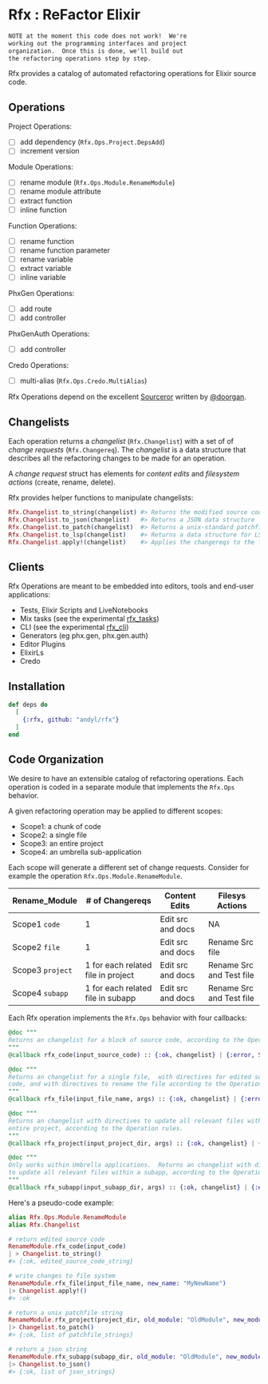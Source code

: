 # Rfx : ReFactor Elixir

```markdown
NOTE at the moment this code does not work!  We're
working out the programming interfaces and project
organization.  Once this is done, we'll build out
the refactoring operations step by step.
```

Rfx provides a catalog of automated refactoring operations for Elixir source
code.  

## Operations

Project Operations:

- [ ] add dependency (`Rfx.Ops.Project.DepsAdd`)
- [ ] increment version

Module Operations:

- [ ] rename module (`Rfx.Ops.Module.RenameModule`)
- [ ] rename module attribute
- [ ] extract function
- [ ] inline function

Function Operations:

- [ ] rename function
- [ ] rename function parameter
- [ ] rename variable
- [ ] extract variable
- [ ] inline variable

PhxGen Operations:

- [ ] add route
- [ ] add controller

PhxGenAuth Operations:

- [ ] add controller

Credo Operations:

- [ ] multi-alias (`Rfx.Ops.Credo.MultiAlias`)

Rfx Operations depend on the excellent
[Sourceror](http://github.com/doorgan/sourceror) written by
[@doorgan](http://github.com/doorgan).

## Changelists

Each operation returns a *changelist* (`Rfx.Changelist`) with a set of of
*change requests* (`Rfx.Changereq`).  The *changelist* is a data structure that
describes all the refactoring changes to be made for an operation.

A *change request* struct has elements for *content edits* and *filesystem
actions* (create, rename, delete).

Rfx provides helper functions to manipulate changelists:

```elixir
Rfx.Changelist.to_string(changelist) #> Returns the modified source code
Rfx.Changelist.to_json(changelist)   #> Returns a JSON data structure
Rfx.Changelist.to_patch(changelist)  #> Returns a unix-standard patchfile
Rfx.Changelist.to_lsp(changelist)    #> Returns a data structure for LSP
Rfx.Changelist.apply!(changelist)    #> Applies the changereqs to the filesystem
```

## Clients 

Rfx Operations are meant to be embedded into editors, tools and end-user
applications:

- Tests, Elixir Scripts and LiveNotebooks
- Mix tasks (see the experimental [rfx_tasks](https://github.andyl/rfx_tasks))
- CLI (see the experimental [rfx_cli](https://github.com/andyl/rfx_cli))
- Generators (eg phx.gen, phx.gen.auth)
- Editor Plugins
- ElixirLs
- Credo

## Installation

```elixir
def deps do
  [
    {:rfx, github: "andyl/rfx"}
  ]
end
```

## Code Organization

We desire to have an extensible catalog of refactoring operations.  Each
operation is coded in a separate module that implements the `Rfx.Ops`
behavior.

A given refactoring operation may be applied to different scopes:

- Scope1: a chunk of code
- Scope2: a single file
- Scope3: an entire project
- Scope4: an umbrella sub-application

Each scope will generate a different set of change requests.  Consider for
example the operation `Rfx.Ops.Module.RenameModule`.

| Rename_Module    | # of Changereqs                    | Content Edits     | Filesys Actions          |
|------------------|------------------------------------|-------------------|--------------------------|
| Scope1 `code`    | 1                                  | Edit src and docs | NA                       |
| Scope2 `file`    | 1                                  | Edit src and docs | Rename Src file          |
| Scope3 `project` | 1 for each related file in project | Edit src and docs | Rename Src and Test file |
| Scope4 `subapp`  | 1 for each related file in subapp  | Edit src and docs | Rename Src and Test file |

Each Rfx operation implements the `Rfx.Ops` behavior with four callbacks:

```elixir
@doc """
Returns an changelist for a block of source code, according to the Operation rules.
"""
@callback rfx_code(input_source_code) :: {:ok, changelist} | {:error, String.t}

@doc """
Returns an changelist for a single file,  with directives for edited source
code, and with directives to rename the file according to the Operation rules.
"""
@callback rfx_file(input_file_name, args) :: {:ok, changelist} | {:error, String.t}

@doc """
Returns an changelist with directives to update all relevant files within an
entire project, according to the Operation rules.
"""
@callback rfx_project(input_project_dir, args) :: {:ok, changelist} | {:error, String.t}

@doc """
Only works within Umbrella applications.  Returns an changelist with directives
to update all relevant files within a subapp, according to the Operation rules.
"""
@callback rfx_subapp(input_subapp_dir, args) :: {:ok, changelist} | {:error, String.t}
```

Here's a pseudo-code example:

```elixir
alias Rfx.Ops.Module.RenameModule
alias Rfx.Changelist

# return edited source code
RenameModule.rfx_code(input_code) 
| > Changelist.to_string()
#> {:ok, edited_source_code_string}

# write changes to file system
RenameModule.rfx_file(input_file_name, new_name: "MyNewName") 
|> Changelist.apply!()
#> :ok  

# return a unix patchfile string
RenameModule.rfx_project(project_dir, old_module: "OldModule", new_module: "NewModule") 
|> Changelist.to_patch()
#> {:ok, list of patchfile_strings}

# return a json string
RenameModule.rfx_subapp(subapp_dir, old_module: "OldModule", new_module: "NewModule") 
|> Changelist.to_json()
#> {:ok, list of json_strings}
```

